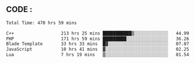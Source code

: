 ## CODE :
<!--START_SECTION:waka-->

```txt
Total Time: 470 hrs 59 mins

C++                  213 hrs 25 mins ███████████▒░░░░░░░░░░░░░   44.99 %
PHP                  171 hrs 59 mins █████████░░░░░░░░░░░░░░░░   36.26 %
Blade Template       33 hrs 33 mins  █▓░░░░░░░░░░░░░░░░░░░░░░░   07.07 %
JavaScript           10 hrs 41 mins  ▓░░░░░░░░░░░░░░░░░░░░░░░░   02.25 %
Lua                  7 hrs 19 mins   ▒░░░░░░░░░░░░░░░░░░░░░░░░   01.54 %
```

<!--END_SECTION:waka-->
